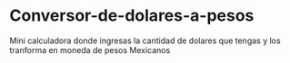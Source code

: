 # Conversor-de-dolares-a-pesos
Mini calculadora donde ingresas la cantidad de dolares que tengas y los tranforma en moneda de pesos Mexicanos
